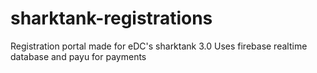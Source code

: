 # sharktank-registrations
Registration portal made for eDC's sharktank 3.0
Uses firebase realtime database and payu for payments
